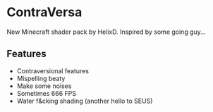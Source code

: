 # ContraVersa

New Minecraft shader pack by HelixD. Inspired by some going guy...

## Features

- Contraversional features
- Mispelling beaty
- Make some noises
- Sometimes 666 FPS
- Water f&cking shading (another hello to SEUS)

